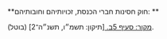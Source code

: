 **חוק חסינות חברי הכנסת, זכויותיהם וחובותיהם: **

[מקור: סעיף 5ב. ](https://he.wikisource.org/wiki/%D7%97%D7%95%D7%A7-%D7%99%D7%A1%D7%95%D7%93:_%D7%94%D7%9B%D7%A0%D7%A1%D7%AA#%D7%A1%D7%A2%D7%99%D7%A3_5ב)
[תיקון: תשמ״ו, תשנ״ה־2]
(בוטל).